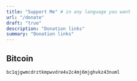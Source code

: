 ```yaml
---
title: "Support Me" # in any language you want
url: "/donate"
draft: "true"
description: "Donation links"
summary: "Donation links"
---
```


## Bitcoin
`bc1qjgwmcdrztkmpwvdre4v2c4mj6mjghvkz43numl`

